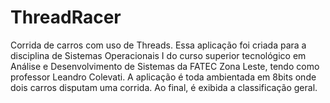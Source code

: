 # ThreadRacer
Corrida de carros com uso de Threads.
Essa aplicação foi criada para a disciplina de Sistemas Operacionais I do curso superior tecnológico em Análise e Desenvolvimento
de Sistemas da FATEC Zona Leste, tendo como professor Leandro Colevati. 
A aplicação é toda ambientada em 8bits onde dois carros disputam uma corrida. Ao final, é exibida a classificação geral.
